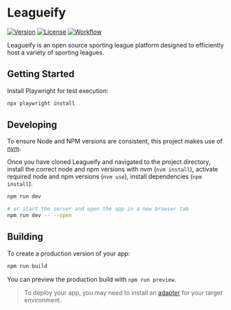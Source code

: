 # Leagueify

[![Version](https://img.shields.io/github/v/release/MichaelCduBois/Leagueify)](https://github.com/MichaelCduBois/Leagueify/releases/latest)
[![License](https://img.shields.io/github/license/MichaelCduBois/Leagueify)](https://github.com/MichaelCduBois/Leagueify/blob/main/LICENSE)
[![Workflow](https://github.com/MichaelCduBois/Leagueify/actions/workflows/tests.yml/badge.svg)](https://github.com/MichaelCduBois/Leagueify/actions/workflows/tests.yml)

Leagueify is an open source sporting league platform designed to efficiently host a variety of sporting leagues.

## Getting Started

Install Playwright for test execution:

```bash
npx playwright install
```

## Developing

To ensure Node and NPM versions are consistent, this project makes use of [nvm](https://github.com/nvm-sh/nvm).

Once you have cloned Leagueify and navigated to the project directory, install the correct node and npm versions with nvm (`nvm install`), activate required node and npm versions (`nvm use`), install dependencies (`npm install`).

```bash
npm run dev

# or start the server and open the app in a new browser tab
npm run dev -- --open
```

## Building

To create a production version of your app:

```bash
npm run build
```

You can preview the production build with `npm run preview`.

> To deploy your app, you may need to install an [adapter](https://kit.svelte.dev/docs/adapters) for your target environment.
